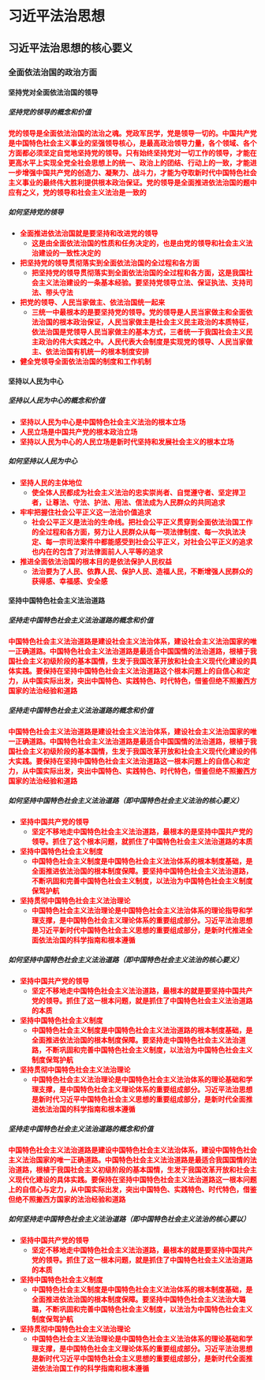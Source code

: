 # 习近平法治思想

## 习近平法治思想的核心要义

### 全面依法治国的政治方面

#### 坚持党对全面依法治国的领导

##### 坚持党的领导的概念和价值

<strong style="color: red">党的领导是全面依法治国的法治之魂。党政军民学，党是领导一切的。中国共产党是中国特色社会主义事业的坚强领导核心，是最高政治领导力量，各个领域、各个方面都必须坚定自觉地坚持党的领导。只有始终坚持党对一切工作的领导，才能在更高水平上实现全党全社会思想上的统一、政治上的团结、行动上的一致，才能进一步增强中国共产党的创造力、凝聚力、战斗力，才能为夺取新时代中国特色社会主义事业的最终伟大胜利提供根本政治保证。党的领导是全面推进依法治国的题中应有之义，党的领导和社会主义法治是一致的</strong>

##### 如何坚持党的领导

- <strong style="color: red">全面推进依法治国就是要坚持和改进党的领导</strong>
  - <strong style="color: red">这是由全面依法治国的性质和任务决定的，也是由党的领导和社会主义法治建设的一致性决定的</strong>
- <strong style="color: red">把坚持党的领导贯彻落实到全面依法治国的全过程和各方面</strong>
  - <strong style="color: red">把坚持党的领导贯彻落实到全面依法治国的全过程和各方面，这是我国社会主义法治建设的一条基本经验。要坚持党领导立法、保证执法、支持司法、带头守法</strong>
- <strong style="color: red">把党的领导、人民当家做主、依法治国统一起来</strong>
  - <strong style="color: red">三统一中最根本的是要坚持党的领导。党的领导是人民当家做主和全面依法治国的根本政治保证，人民当家做主是社会主义民主政治的本质特征，依法治国是党领导人民当家做主的基本方式，三者统一于我国社会主义民主政治的伟大实践之中。人民代表大会制度是实现党的领导、人民当家做主、依法治国有机统一的根本制度安排</strong>
- <strong style="color: red">健全党领导全面依法治国的制度和工作机制</strong>

#### 坚持以人民为中心

##### 坚持以人民为中心的概念和价值

- <strong style="color: red">坚持以人民为中心是中国特色社会主义法治的根本立场</strong>
- <strong style="color: red">人民立场是中国共产党的根本政治立场</strong>
- <strong style="color: red">坚持以人民为中心的人民立场是新时代坚持和发展社会主义的根本立场</strong>

##### 如何坚持以人民为中心

- <strong style="color: red">坚持人民的主体地位</strong>
  - <strong style="color: red">使全体人民都成为社会主义法治的忠实崇尚者、自觉遵守者、坚定捍卫者，让尊法、守法、护法、用法、信法成为人民群众的共同追求</strong>
- <strong style="color: red">牢牢把握住社会公平正义这一法治价值追求</strong>
  - <strong style="color: red">社会公平正义是法治的生命线。把社会公平正义贯穿到全面依法治国工作的全过程和各方面，努力让人民群众从每一项法律制度、每一次执法决定、每一宗司法案件中都能感受到社会公平正义，对社会公平正义的追求也内在的包含了对法律面前人人平等的追求</strong>
- <strong style="color: red">推进全面依法治国的根本目的是依法保护人民权益</strong>
  - <strong style="color: red">法治要为了人民、依靠人民、保护人民、造福人民，不断增强人民群众的获得感、幸福感、安全感</strong>

#### 坚持中国特色社会主义法治道路

##### 坚持走中国特色社会主义法治道路的概念和价值

<strong style="color: red">中国特色社会主义法治道路是建设社会主义法治体系，建设社会主义法治国家的唯一正确道路。中国特色社会主义法治道路是最适合中国国情的法治道路，根植于我国社会主义初级阶段的基本国情，生发于我国改革开放和社会主义现代化建设的具体实践。要保持在坚持中国特色社会主义法治道路这个根本问题上的自信心和定力，从中国实际出发，突出中国特色、实践特色、时代特色，借鉴但绝不照搬西方国家的法治经验和道路</strong>

##### 坚持走中国特色社会主义法治道路的概念和价值

<strong style="color: red">中国特色社会主义法治道路是建设社会主义法治体系，建设社会主义法治国家的唯一正确道路。中国特色社会主义法治道路是最适合中国国情的法治道路，根植于我国社会主义初级阶段的基本国情，生发于我国改革开放和社会主义现代化建设的伟大实践。要保持在坚持中国特色社会主义法治道路这一根本问题上的自信心和定力，从中国实际出发，突出中国特色、实践特色、时代特色，借鉴但绝不照搬西方国家的法治经验和道路</strong>

##### 如何坚持中国特色社会主义法治道路（即中国特色社会主义法治的核心要义）

- <strong style="color: red">坚持中国共产党的领导</strong>
  - <strong style="color: red">坚定不移地走中国特色社会主义法治道路，最根本的是坚持中国共产党的领导。抓住了这个根本问题，就抓住了中国特色社会主义法治道路的本质</strong>
- <strong style="color: red">坚持中国特色社会主义制度</strong>
  - <strong style="color: red">中国特色社会主义制度是中国特色社会主义法治体系的根本制度基础，是全面推进依法治国的根本制度保障。要坚持中国特色社会主义法治道路，不断巩固和完善中国特色社会主义制度，以法治为中国特色社会主义制度保驾护航</strong>
- <strong style="color: red">坚持贯彻中国特色社会主义法治理论</strong>
  - <strong style="color: red">中国特色社会主义法治理论是中国特色社会主义法治体系的理论指导和学理支撑，是中国特色社会主义理论体系的重要组成部分。习近平法治思想是习近平新时代中国特色社会主义思想的重要组成部分，是新时代推进全面依法治国的科学指南和根本遵循</strong>

##### 如何坚持中国特色社会主义法治道路（即中国特色社会主义法治的核心要义）

- <strong style="color: red">坚持中国共产党的领导</strong>
  - <strong style="color: red">坚定不移地走中国特色社会主义法治道路，最根本的就是要坚持中国共产党的领导。抓住了这一根本问题，就是抓住了中国特色社会主义法治道路的本质</strong>
- <strong style="color: red">坚持中国特色社会主义制度</strong>
  - <strong style="color: red">中国特色社会主义制度是中国特色社会主义法治道路的根本制度基础，是全面推进依法治国的根本制度保障。要坚持走中国特色社会主义法治道路，不断巩固和完善中国特色社会主义制度，以法治为中国特色社会主义制度保驾护航</strong>
- <strong style="color: red">坚持贯彻中国特色社会主义法治理论</strong>
  - <strong style="color: red">中国特色社会主义法治理论是中国特色社会主义法治体系的理论基础和学理支撑，是中国特色社会主义理论体系的重要组成部分。习近平法治思想是新时代习近平中国特色社会主义思想的重要组成部分，是新时代全面推进依法治国的科学指南和根本遵循</strong>

##### 坚持走中国特色社会主义法治道路的概念和价值

<strong style="color: red">中国特色社会主义法治道路是建设中国特色社会主义法治体系，建设中国特色社会主义法治国家的唯一正确道路。中国特色社会主义法治道路是最适合我国国情的法治道路，根植于我国社会主义初级阶段的基本国情，生发于我国改革开放和社会主义现代化建设的具体实践。要保持在坚持中国特色社会主义法治道路这一根本问题上的自信心与定力，从中国实际出发，突出中国特色、实践特色、时代特色，借鉴但绝不照搬西方国家的法治经验和道路</strong>

##### 如何坚持走中国特色社会主义法治道路（即中国特色社会主义法治的核心要以）

- <strong style="color: red">坚持中国共产党的领导</strong>
  - <strong style="color: red">坚定不移地走中国特色社会主义法治道路，最根本的就是要坚持中国共产党的领导。抓住了这一根本问题，就是抓住了中国特色社会主义法治道路的本质</strong>
- <strong style="color: red">坚持中国特色社会主义制度</strong>
  - <strong style="color: red">中国特色社会主义制度是中国特色社会主义法治体系的根本制度基础，是全面推进依法治国的根本制度保障。要坚持中国特色社会主义法治大璐璐，不断巩固和完善中国特色社会主义制度，以法治为中国特色社会主义制度保驾护航</strong>
- <strong style="color: red">坚持贯彻中国特色社会主义法治理论</strong>
  - <strong style="color: red">中国特色社会主义法治理论是中国特色社会主义法治体系的理论基础和学理支撑，是中国特色社会主义理论体系的重要组成部分。习近平法治思想是新时代习近平中国特色社会主义思想的重要组成部分，是新时代全面推进依法治国工作的科学指南和根本遵循</strong>